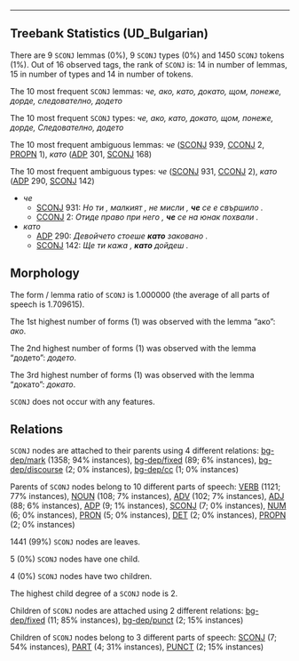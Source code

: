 

--------------------------------------------------------------------------------

## Treebank Statistics (UD_Bulgarian)

There are 9 `SCONJ` lemmas (0%), 9 `SCONJ` types (0%) and 1450 `SCONJ` tokens (1%).
Out of 16 observed tags, the rank of `SCONJ` is: 14 in number of lemmas, 15 in number of types and 14 in number of tokens.

The 10 most frequent `SCONJ` lemmas: <em>че, ако, като, докато, щом, понеже, дорде, следователно, додето</em>

The 10 most frequent `SCONJ` types:  <em>че, ако, като, докато, щом, понеже, дорде, Следователно, додето</em>

The 10 most frequent ambiguous lemmas: <em>че</em> ([SCONJ]() 939, [CCONJ]() 2, [PROPN]() 1), <em>като</em> ([ADP]() 301, [SCONJ]() 168)

The 10 most frequent ambiguous types:  <em>че</em> ([SCONJ]() 931, [CCONJ]() 2), <em>като</em> ([ADP]() 290, [SCONJ]() 142)


* <em>че</em>
  * [SCONJ]() 931: <em>Но ти , малкият , не мисли , <b>че</b> се е свършило .</em>
  * [CCONJ]() 2: <em>Отиде право при него , <b>че</b> се на юнак похвали .</em>
* <em>като</em>
  * [ADP]() 290: <em>Девойчето стоеше <b>като</b> заковано .</em>
  * [SCONJ]() 142: <em>Ще ти кажа , <b>като</b> дойдеш .</em>

## Morphology

The form / lemma ratio of `SCONJ` is 1.000000 (the average of all parts of speech is 1.709615).

The 1st highest number of forms (1) was observed with the lemma “ако”: <em>ако</em>.

The 2nd highest number of forms (1) was observed with the lemma “додето”: <em>додето</em>.

The 3rd highest number of forms (1) was observed with the lemma “докато”: <em>докато</em>.

`SCONJ` does not occur with any features.


## Relations

`SCONJ` nodes are attached to their parents using 4 different relations: [bg-dep/mark]() (1358; 94% instances), [bg-dep/fixed]() (89; 6% instances), [bg-dep/discourse]() (2; 0% instances), [bg-dep/cc]() (1; 0% instances)

Parents of `SCONJ` nodes belong to 10 different parts of speech: [VERB]() (1121; 77% instances), [NOUN]() (108; 7% instances), [ADV]() (102; 7% instances), [ADJ]() (88; 6% instances), [ADP]() (9; 1% instances), [SCONJ]() (7; 0% instances), [NUM]() (6; 0% instances), [PRON]() (5; 0% instances), [DET]() (2; 0% instances), [PROPN]() (2; 0% instances)

1441 (99%) `SCONJ` nodes are leaves.

5 (0%) `SCONJ` nodes have one child.

4 (0%) `SCONJ` nodes have two children.

The highest child degree of a `SCONJ` node is 2.

Children of `SCONJ` nodes are attached using 2 different relations: [bg-dep/fixed]() (11; 85% instances), [bg-dep/punct]() (2; 15% instances)

Children of `SCONJ` nodes belong to 3 different parts of speech: [SCONJ]() (7; 54% instances), [PART]() (4; 31% instances), [PUNCT]() (2; 15% instances)


